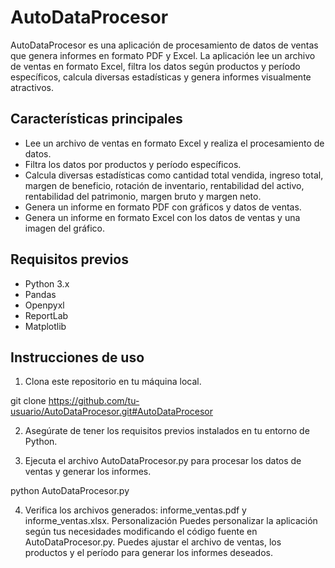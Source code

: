 # AutoDataProcesor

AutoDataProcesor es una aplicación de procesamiento de datos de ventas que genera informes en formato PDF y Excel. La aplicación lee un archivo de ventas en formato Excel, filtra los datos según productos y período específicos, calcula diversas estadísticas y genera informes visualmente atractivos.

## Características principales

- Lee un archivo de ventas en formato Excel y realiza el procesamiento de datos.
- Filtra los datos por productos y período específicos.
- Calcula diversas estadísticas como cantidad total vendida, ingreso total, margen de beneficio, rotación de inventario, rentabilidad del activo, rentabilidad del patrimonio, margen bruto y margen neto.
- Genera un informe en formato PDF con gráficos y datos de ventas.
- Genera un informe en formato Excel con los datos de ventas y una imagen del gráfico.

## Requisitos previos

- Python 3.x
- Pandas
- Openpyxl
- ReportLab
- Matplotlib

## Instrucciones de uso

1. Clona este repositorio en tu máquina local.

git clone https://github.com/tu-usuario/AutoDataProcesor.git#AutoDataProcesor

2. Asegúrate de tener los requisitos previos instalados en tu entorno de Python.

3. Ejecuta el archivo AutoDataProcesor.py para procesar los datos de ventas y generar los informes.

python AutoDataProcesor.py

4. Verifica los archivos generados: informe_ventas.pdf y informe_ventas.xlsx.
Personalización
Puedes personalizar la aplicación según tus necesidades modificando el código fuente en AutoDataProcesor.py. Puedes ajustar el archivo de ventas, los productos y el período para generar los informes deseados.
